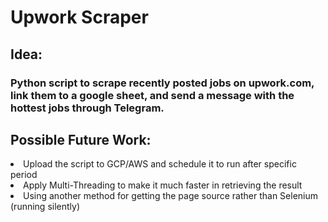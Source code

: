 # Upwork Scraper
## Idea:
### Python script to scrape recently posted jobs on upwork.com, link them to a google sheet, and send a message with the hottest jobs through Telegram.

## Possible Future Work: 
<li> Upload the script to GCP/AWS and schedule it to run after specific period </li>
<li> Apply Multi-Threading to make it much faster in retrieving the result </li>
<li> Using another method for getting the page source rather than Selenium (running silently) </li>
